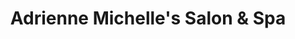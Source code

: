 ---
title: "Adrienne Michelle's Salon & Spa"
url: /jacksonville/adrienne-michelles-salon-and-spa/
shop: beauty
---